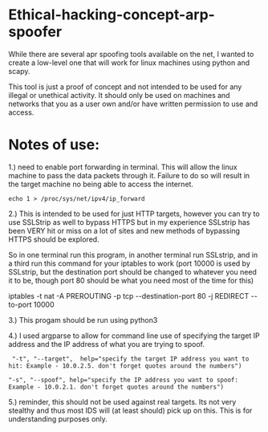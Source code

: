 # Ethical-hacking-concept-arp-spoofer


While there are several apr spoofing tools available on the net, I wanted to create a low-level one that will work for linux machines using python and scapy. 

This tool is just a proof of concept and not intended to be used for any illegal or unethical activity. It should only be used on machines and networks that you as a user own and/or have written permission to use and access. 

# Notes of use:
1.) need to enable port forwarding in terminal. This will allow the linux machine to pass the data packets through it. Failure to do so will result in the target machine no being able to access the internet. 
 
   `echo 1 > /proc/sys/net/ipv4/ip_forward`

 2.) This is intended to be used for just HTTP targets, however you can try to use SSLStrip as well to bypass HTTPS but in my experience SSLstrip has been VERY hit or miss on a lot of sites and new methods of bypassing HTTPS should be explored. 

 So in one terminal run this program, in another terminal run SSLstrip, and in a third run this command for your iptables to work (port 10000 is used by SSLstrip, but the destination port should be changed to whatever you need it to be, though port 80 should be what you need most of the time for this)

 iptables -t nat -A PREROUTING -p tcp --destination-port 80 -j REDIRECT --to-port 10000

 3.) This progam should be run using python3

 4.) I used argparse to allow for command line use of specifying the target IP address and the IP address of what you are trying to spoof.

     "-t", "--target",  help="specify the target IP address you want to hit: Example - 10.0.2.5. don't forget quotes around the numbers")

    "-s", "--spoof", help="specify the IP address you want to spoof: Example - 10.0.2.1. don't forget quotes around the numbers")

5.) reminder, this should not be used against real targets. Its not very stealthy and thus most IDS will (at least should) pick up on this. This is for understanding purposes only. 


